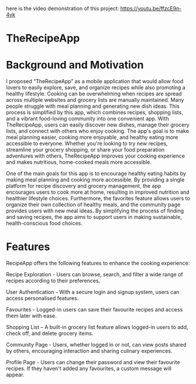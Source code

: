 
here is the video demonstration of this project: https://youtu.be/ffzcE9n-4vk

# TheRecipeApp

# Background and Motivation
I proposed “TheRecipeApp” as a mobile application that would allow food lovers to easily explore, save, and organize recipes while also promoting a healthy lifestyle. Cooking can be overwhelming when recipes are spread across multiple websites and grocery lists are manually maintained. Many people struggle with meal planning and generating new dish ideas. This process is simplified by this app, which combines recipes, shopping lists, and a vibrant food-loving community into one convenient app. With TheRecipeApp, users can easily discover new dishes, manage their grocery lists, and connect with others who enjoy cooking. The app's goal is to make meal planning easier, cooking more enjoyable, and healthy eating more accessible to everyone. Whether you're looking to try new recipes, streamline your grocery shopping, or share your food preparation adventures with others, TheRecipeApp improves your cooking experience and makes nutritious, home-cooked meals more accessible.

One of the main goals for this app is to encourage healthy eating habits by making meal planning and cooking more accessible. By providing a single platform for recipe discovery and grocery management, the app encourages users to cook more at home, resulting in improved nutrition and healthier lifestyle choices. Furthermore, the favorites feature allows users to organize their own collection of healthy meals, and the community page provides users with new meal ideas. By simplifying the process of finding and saving recipes, the app aims to support users in making sustainable, health-conscious food choices.

# Features

RecipeApp offers the following features to enhance the cooking experience:

Recipe Exploration - Users can browse, search, and filter a wide range of recipes according to their preferences.

User Authentication - With a secure login and signup system, users can access personalised features.

Favourites - Logged-in users can save their favourite recipes and access them later with ease.

Shopping List – A built-in grocery list feature allows logged-in users to add, check off, and delete grocery items.

Community Page - Users, whether logged in or not, can view posts shared by others, encouraging interaction and sharing culinary experiences.

Profile Page - Users can change their password and view their favourite recipes. If they haven't added any favourites, a custom message will appear.
